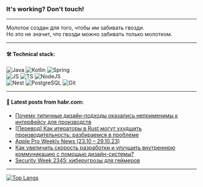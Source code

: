 ### It's working? Don't touch!

---
Молоток создан для того, чтобы им забивать гвозди. <br>
Но это не значит, что гвозди можно забивать только молотком.

---

#### 🛠️ Technical stack:

![Java](https://img.shields.io/badge/Java-informational?logo=Oracle&style=flat&logoColor=white&color=FF4500)
![Kotlin](https://img.shields.io/badge/Kotlin-informational?logo=Kotlin&style=flat&logoColor=white&color=774D97)
![Spring](https://img.shields.io/badge/SpringBoot-informational?logo=SpringBoot&style=flat&logoColor=white&color=6DB33F) <br>
![JS](https://img.shields.io/badge/JS-informational?logo=javaScript&style=flat&logoColor=black&color=F7Df1E)
![TS](https://img.shields.io/badge/TypeScript-informational?logo=typeScript&style=flat&logoColor=black&color=0667A8)
![NodeJS](https://img.shields.io/badge/NodeJS-informational?logo=node.js&style=flat&logoColor=white&color=70A760) <br>
![Nest](https://img.shields.io/badge/NestJS-informational?logo=NestJS&style=flat&logoColor=white&color=E0234E)
![PostgreSQL](https://img.shields.io/badge/PostgreSQL-informational?logo=PostgreSQL&style=flat&logoColor=white&color=DAA520)
![Git](https://img.shields.io/badge/Git-informational?logo=git&style=flat&logoColor=white&color=778899)

___

#### 💬 Latest posts from habr.com:

<!-- BLOG-POST-LIST:START -->
- [Почему типичные дизайн-подходы оказались неприменимы к интерфейсу для производств](https://habr.com/ru/companies/nlmk/articles/769316/?utm_source=habrahabr&utm_medium=rss&utm_campaign=769316)
- [[Перевод] Как итераторы в Rust могут ухудшить производительность: разбираемся в проблеме](https://habr.com/ru/companies/otus/articles/772360/?utm_source=habrahabr&utm_medium=rss&utm_campaign=772360)
- [Apple Pro Weekly News &lpar;23.10 – 29.10.23&rpar;](https://habr.com/ru/articles/772406/?utm_source=habrahabr&utm_medium=rss&utm_campaign=772406)
- [Как увеличить скорость разработки и улучшить внутреннюю коммуникацию с помощью дизайн-системы?](https://habr.com/ru/companies/sravni/articles/771824/?utm_source=habrahabr&utm_medium=rss&utm_campaign=771824)
- [Security Week 2345: киберугрозы для геймеров](https://habr.com/ru/companies/kaspersky/articles/772276/?utm_source=habrahabr&utm_medium=rss&utm_campaign=772276)
<!-- BLOG-POST-LIST:END -->

---
[![Top Langs](https://github-readme-stats-git-master-advtsetting-gmailcom.vercel.app/api/top-langs/?username=zloylis&langs_count=10&hide_title=false&title_color=e6edf3&size_weight=0.5&count_weight=0.5&layout=compact&hide_border=true&theme=dracula)](https://github.com/zloylis)

<!-- ![GitHub stats](https://github-readme-stats-git-master-advtsetting-gmailcom.vercel.app/api?username=zloylis&show_icons=true&hide_border=true&theme=dracula&hide_title=true&include_all_commits=true&count_private=true&hide=contribs&hide_rank=true) -->
